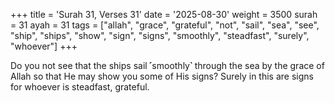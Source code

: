 +++
title = 'Surah 31, Verses 31'
date = '2025-08-30'
weight = 3500
surah = 31
ayah = 31
tags = ["allah", "grace", "grateful", "not", "sail", "sea", "see", "ship", "ships", "show", "sign", "signs", "smoothly", "steadfast", "surely", "whoever"]
+++

Do you not see that the ships sail ˹smoothly˺ through the sea by the grace of Allah so that He may show you some of His signs? Surely in this are signs for whoever is steadfast, grateful.